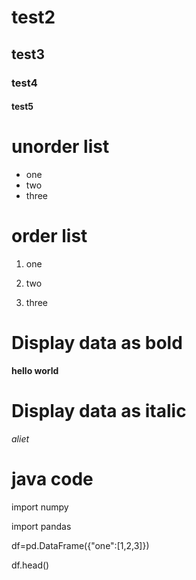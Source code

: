 # test2
## test3
### test4
#### test5

 # unorder list
 * one
 * two
 * three
 
 # order list
 1. one
 
 2. two
 
 3. three
 # Display data as bold
**hello world**

# Display data as italic
*aliet*

 # java code
 
 import numpy
 
 import pandas
 
 df=pd.DataFrame({"one":[1,2,3]})
 
 df.head()
